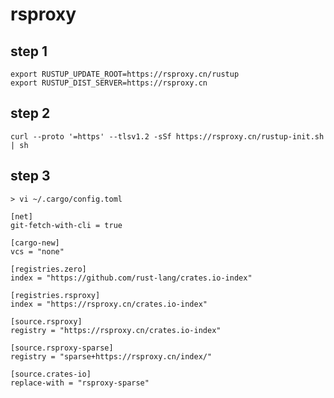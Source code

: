 # rsproxy  

## step 1
```
export RUSTUP_UPDATE_ROOT=https://rsproxy.cn/rustup
export RUSTUP_DIST_SERVER=https://rsproxy.cn
```

## step 2
```
curl --proto '=https' --tlsv1.2 -sSf https://rsproxy.cn/rustup-init.sh | sh
```

## step 3
    > vi ~/.cargo/config.toml
```
[net]
git-fetch-with-cli = true

[cargo-new]
vcs = "none"

[registries.zero]
index = "https://github.com/rust-lang/crates.io-index"

[registries.rsproxy]
index = "https://rsproxy.cn/crates.io-index"

[source.rsproxy]
registry = "https://rsproxy.cn/crates.io-index"

[source.rsproxy-sparse]
registry = "sparse+https://rsproxy.cn/index/"

[source.crates-io]
replace-with = "rsproxy-sparse"
```
